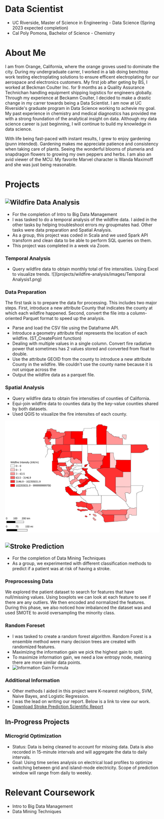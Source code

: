 # Data Scientist
- UC Riverside, Master of Science in Engineering - Data Science (Spring 2023 expected completion)
- Cal Poly Pomona, Bachelor of Science - Chemistry

# About Me
I am from Orange, California, where the orange groves used to dominate the city. During my undergraduate carrer, I worked in a lab doing benchtop work testing electroplating solutions to ensure efficent electroplating for our aerospace and electronics customers. My first job after geting by BS, I worked at Beckman Coulter Inc. for 9 months as a Quality Assurance Technichan handling equipment shipping logistics for engineers globally. Through my experience at Beckamn Coulter, I decided to make a drastic change in my carrer towards being a Data Scientist. I am now at UC Riverside's graduate program in Data Science working to achevie my goal. My past experience in chemistry and medical diagnostics has provided me with a strong foundation of the analytical insight on data. Although my data science career is just beginning, I will continue to build my knowledge in data science. 

With life being fast-paced with instant results, I grew to enjoy gardening (punn intended). Gardening makes me appreciate patience and consistency when taking care of plants. Seeing the wonderful blooms of plumeria and snapdragon flowers to growing my own peppers and herbs. I am also an avid viewer of the MCU. My favorite Marvel character is Wanda Maximoff and she was just being reasonable.  


# Projects
## ![Wildfire Data Analysis](https://github.com/johnny-pham23/Wildfire-Analysis) 
* For the completion of Intro to Big Data Management 
* I was tasked to do a temporal analysis of the wildfire data. I aided in the other tasks by helping troubleshoot errors my groupmates had. Other tasks were data preparation and Spatial Analysis.
* As a group, this project was coded in Scala and we used Spark API transform and clean data to be able to perform SQL queries on them.
* This project was completed in a week via Zoom.

### Temporal Analysis
  * Query wildfire data to obtain monthly total of fire intensities. Using Excel to visualize trends. 
![](projects/wildfire-analysis/images/Temporal Analysis1.png)

### Data Preparation
The first task is to prepare the data for processing. This includes two major steps. First, introduce a new attribute County that indicates the county at which each wildfire happened. Second, convert the file into a column-oriented Parquet format to speed up the analysis.

* Parse and load the CSV file using the Dataframe API.
* Introduce a geometry attribute that represents the location of each wildfire. (ST_CreatePoint function)
* Dealing with multiple values in a single column. Convert fire radiative power that sometimes has 2 values stored and converted from float to double. 
* Use the attribute GEOID from the county to introduce a new attribute County in the wildfire. We couldn't use the county name because it is not unique across the 
* Output the wildfire data as a parquet file.

### Spatial Analysis
  * Query wildfire data to obtain fire intensities of counties of California. 
  * Equi-join wildfire data to counties data by the key-value counties shared by both datasets. 
  * Used QGIS to visualize the fire intensites of each county.

![](projects/wildfire-analysis/images/spatial_analysis100klegendsmall.png)


## ![Stroke Prediction](https://github.com/johnny-pham23/RandomForest)
* For the completion of Data Mining Techniques 
* As a group, we experimented with different classification methods to predict if a patient was at risk of having a stroke.
 
### Preprocessing Data
We explored the patient dataset to search for features that have null/missing values. Using boxplots we can look at each feature to see if there are any outliers. We then encoded and normalized the features. During this phase, we also noticed how imbalanced the dataset was and used SMOTE to avoid oversampling the minority class.

### Random Foreset
- I was tasked to create a random forest algorithm. Random Forest is a ensemble method were many decision trees are created with randomized features.  
- Maximizing the information gain we pick the highest gain to split.
- To maximize information gain, we need a low entropy node, meaning there are more similar data points.
- ![Information Gain Formula](https://user-images.githubusercontent.com/107296905/174012629-d4bd4c6c-b326-43be-9907-0a735eba10eb.png)
 
### Additional Information
- Other methods I aided in this project were K-nearest neighbors, SVM, Naive Bayes, and Logistic Regression.
- I was the lead on writing our report. Below is a link to view our work. 
- [Download Stroke Prediction Scientific Report](https://github.com/johnny-pham23/portfolio/files/8916226/Stroke.Prediction.Final.Final.pdf)

## In-Progress Projects
### Microgrid Optimization
- Status: Data is being cleaned to account for missing data. Data is also recorded in 15-minute intervals and will aggregate the data to daily intervals. 
- Goal: Using time series analysis on electrical load profiles to optimize switching between grid and island-mode electricity. Scope of prediction window will range from daily to weekly.  
  
# Relevant Coursework
- Intro to Big Data Management 
- Data Mining Techniques

